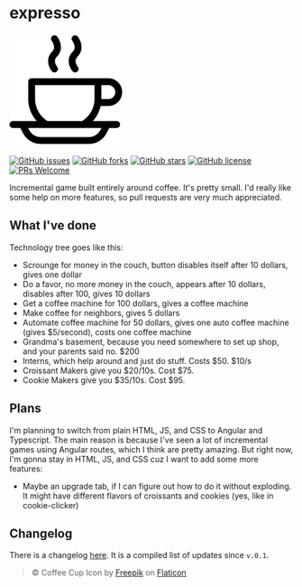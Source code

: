 # expresso

<img alt="Coffee Cup Icon by Freepik on Flaticon" src="coffee-cup.svg" style="float: center;" width=200 height=200 />

[![GitHub issues](https://img.shields.io/github/issues/Shrubhog/expresso.svg)](https://github.com/Shrubhog/expresso/issues) 
[![GitHub forks](https://img.shields.io/github/forks/Shrubhog/expresso.svg)](https://github.com/Shrubhog/expresso/network)
[![GitHub stars](https://img.shields.io/github/stars/Shrubhog/expresso.svg)](https://github.com/Shrubhog/expresso/stargazers)
[![GitHub license](https://img.shields.io/github/license/Shrubhog/expresso.svg)](https://github.com/Shrubhog/expresso/blob/master/LICENSE) [![PRs Welcome](https://img.shields.io/badge/PRs-welcome-brightgreen.svg?style=flat-square)](http://makeapullrequest.com)


Incremental game built entirely around coffee. It's pretty small. I'd really like some help on more features, so pull requests are very much appreciated.

## What I've done
Technology tree goes like this:
* Scrounge for money in the couch, button disables itself after 10 dollars, gives one dollar
* Do a favor, no more money in the couch, appears after 10 dollars, disables after 100, gives 10 dollars
* Get a coffee machine for 100 dollars, gives a coffee machine
* Make coffee for neighbors, gives 5 dollars
* Automate coffee machine for 50 dollars, gives one auto coffee machine (gives $5/second), costs one coffee machine
* Grandma's basement, because you need somewhere to set up shop, and your parents said no. $200
* Interns, which help around and just do stuff. Costs $50. $10/s
* Croissant Makers give you $20/10s. Cost $75.
* Cookie Makers give you $35/10s. Cost $95.
## Plans
I'm planning to switch from plain HTML, JS, and CSS to Angular and Typescript.
The main reason is because I've seen a lot of incremental games using Angular routes, which I think are pretty amazing.
But right now, I'm gonna stay in HTML, JS, and CSS cuz I want to add some more features:
* Maybe an upgrade tab, if I can figure out how to do it without exploding. It might have different flavors of croissants and cookies (yes, like in cookie-clicker)

## Changelog
There is a changelog [here](CHANGELOG.md). It is a compiled list of updates since `v.0.1`.

> &copy; Coffee Cup Icon by [Freepik](freepik.com) on [Flaticon](flaticon.com)
